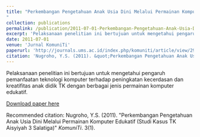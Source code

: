```yaml
---
title: "Perkembangan Pengetahuan Anak Usia Dini Melalui Permainan Komputer Edukatif (Studi Kasus TK Aisyiyah 3 Salatiga)
"
collection: publications
permalink: /publication/2011-07-01-Perkembangan-Pengetahuan-Anak-Usia-Dini
excerpt: 'Pelaksanaan penelitian ini bertujuan untuk mengetahui pengaruh pemanfaatan teknologi komputer terhadap peningkatan kecerdasan dan kreatifitas anak didik TK dengan berbagai jenis permainan komputer edukatif.'
date: 2011-07-01
venue: 'Jurnal KomuniTi'
paperurl: 'http://journals.ums.ac.id/index.php/komuniti/article/view/2966/1901'
citation: 'Nugroho, Y.S. (2011). &quot;Perkembangan Pengetahuan Anak Usia Dini Melalui Permainan Komputer Edukatif (Studi Kasus TK Aisyiyah 3 Salatiga).&quot; <i>KomuniTi</i>. 3(1).'
---
```

Pelaksanaan penelitian ini bertujuan untuk mengetahui pengaruh pemanfaatan teknologi komputer terhadap peningkatan kecerdasan dan kreatifitas anak didik TK dengan berbagai jenis permainan komputer edukatif.

[Download paper here](http://journals.ums.ac.id/index.php/komuniti/article/download/2966/1901)

Recommended citation: Nugroho, Y.S. (2011). "Perkembangan Pengetahuan Anak Usia Dini Melalui Permainan Komputer Edukatif (Studi Kasus TK Aisyiyah 3 Salatiga)" <i>KomuniTi</i>. 3(1).
